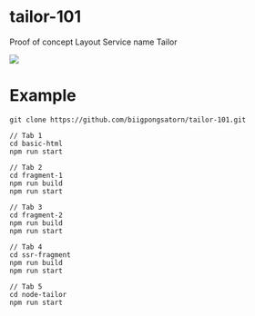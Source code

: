 # tailor-101

Proof of concept Layout Service name Tailor

<img src="https://camo.githubusercontent.com/3018354754cc0c9f1f6b27ac68bd8060a11db5a7/68747470733a2f2f7261776769746875622e636f6d2f7a616c616e646f2f7461696c6f722f6d61737465722f6c6f676f2f7461696c6f722d6c6f676f2e737667">

# Example

```
git clone https://github.com/biigpongsatorn/tailor-101.git

// Tab 1
cd basic-html
npm run start

// Tab 2
cd fragment-1
npm run build
npm run start

// Tab 3
cd fragment-2
npm run build
npm run start

// Tab 4
cd ssr-fragment
npm run build
npm run start

// Tab 5
cd node-tailor
npm run start
```